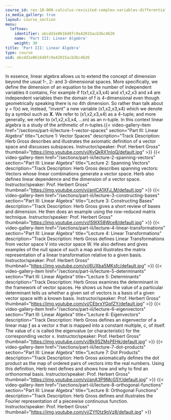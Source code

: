 ```yaml
---
course_id: res-18-008-calculus-revisited-complex-variables-differential-equations-and-linear-algebra-fall-2011
is_media_gallery: true
layout: course_section
menu:
  leftnav:
    identifier: abcdd1e0616d8fc9a42015acb3bc4626
    name: 'Part III: Linear Algebra'
    weight: 30
title: 'Part III: Linear Algebra'
type: course
uid: abcdd1e0616d8fc9a42015acb3bc4626

---
```


In essence, linear algebra allows us to extend the concept of dimension beyond the usual 1-, 2- and 3-dimensional spaces. More specifically, we define the dimension of an equation to be the number of independent variables it contains, For example if f(x1,x2,x3,x4) and x1,x2,x3 and x4 are independent variables then the domain of f is 4-dimensional even though geometrically speaking there is no 4th dimension. So rather than talk about y = f(x) we, instead, "invent" a new variable (x1,x2,x3,x4) which we denote by a symbol such as **X**. We refer to (x1,x2,x3,x4) as a 4-tuple; and more generally, we refer to (x1,x2,x3,x4, ...xn) as an n-tuple. In this context linear algebra is a study of the arithmetic of n-tuples.{{< video-gallery-item href="/sections/part-iii/lecture-1-vector-spaces" section="Part III: Linear Algebra" title="Lecture 1: Vector Spaces" description="Track Description: Herb Gross describes and illustrates the axiomatic definition of a vector space and discusses subspaces. Instructor/speaker: Prof. Herbert Gross" thumbnail="https://img.youtube.com/vi/KvQkRX1nIqQ/default.jpg" >}} {{< video-gallery-item href="/sections/part-iii/lecture-2-spanning-vectors" section="Part III: Linear Algebra" title="Lecture 2: Spanning Vectors" description="Track Description: Herb Gross describes spanning vectors: Vectors whose linear combinations generate a vector space. Herb also defines linear dependence and the dimension of a vector space. Instructor/speaker: Prof. Herbert Gross" thumbnail="https://img.youtube.com/vi/anICA1XFJ_M/default.jpg" >}} {{< video-gallery-item href="/sections/part-iii/lecture-3-constructing-bases" section="Part III: Linear Algebra" title="Lecture 3: Constructing Bases" description="Track Description: Herb Gross gives a short review of bases and dimension. He then does an example using the row-reduced matrix technique. Instructor/speaker: Prof. Herbert Gross" thumbnail="https://img.youtube.com/vi/l59IX58Wce8/default.jpg" >}} {{< video-gallery-item href="/sections/part-iii/lecture-4-linear-transformations" section="Part III: Linear Algebra" title="Lecture 4: Linear Transformations" description="Track Description: Herb Gross defines Linear Transformations from vector space V into vector space W. He also defines and gives examples of the null space of such a map and illustrates the matrix representation of a linear transformation relative to a given basis. Instructor/speaker: Prof. Herbert Gross" thumbnail="https://img.youtube.com/vi/6UXba5MKsfc/default.jpg" >}} {{< video-gallery-item href="/sections/part-iii/lecture-5-determinants" section="Part III: Linear Algebra" title="Lecture 5: Determinants" description="Track Description: Herb Gross examines the determinant in the framework of vector spaces. He shows us how the value of a particular determinant tells us whether a given set of vectors is a basis of a given vector space with a known basis. Instructor/speaker: Prof. Herbert Gross" thumbnail="https://img.youtube.com/vi/CEbrxYGpfZY/default.jpg" >}} {{< video-gallery-item href="/sections/part-iii/lecture-6-eigenvectors" section="Part III: Linear Algebra" title="Lecture 6: Eigenvectors" description="Track Description: Herb Gross defines an eigenvector of a linear map ƒ as a vector x that is mapped into a constant multiple, c, of itself. The value of c is called the eigenvalue (or characteristic) for the corresponding vector x. Instructor/speaker: Prof. Herbert Gross" thumbnail="https://img.youtube.com/vi/Bk9SZMsPEHk/default.jpg" >}} {{< video-gallery-item href="/sections/part-iii/lecture-7-dot-products" section="Part III: Linear Algebra" title="Lecture 7: Dot Products" description="Track Description: Herb Gross axiomatically defines the dot product as the map of ordered pairs of vectors into the real numbers. Using this definition, Herb next defines and shows how and why to find an orthonormal basis. Instructor/speaker: Prof. Herbert Gross" thumbnail="https://img.youtube.com/vi/anA3P9McG5Y/default.jpg" >}} {{< video-gallery-item href="/sections/part-iii/lecture-8-orthogonal-functions" section="Part III: Linear Algebra" title="Lecture 8: Orthogonal Functions" description="Track Description: Herb Gross defines and illustrates the Fourier representation of a piecewise continuous function. Instructor/speaker: Prof. Herbert Gross" thumbnail="https://img.youtube.com/vi/ZYf0tz9oVz8/default.jpg" >}}